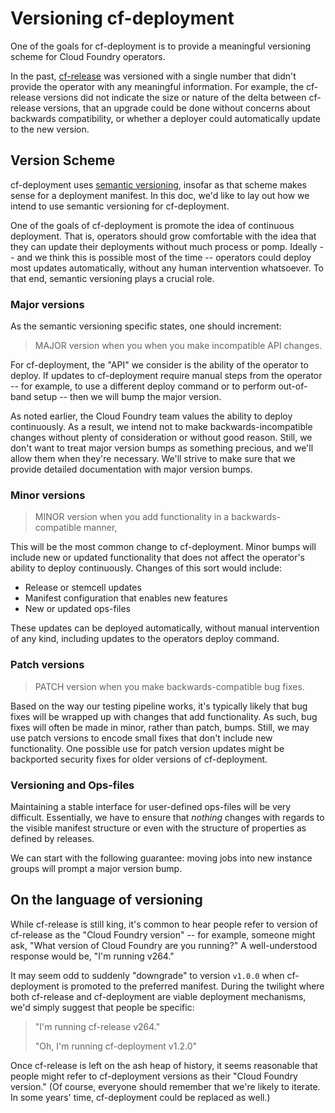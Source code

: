 # Versioning cf-deployment

One of the goals for cf-deployment
is to provide a meaningful versioning scheme
for Cloud Foundry operators.

In the past,
[cf-release](https://github.com/cloudfoundry/cf-release)
was versioned with a single number
that didn't provide the operator with any meaningful information.
For example,
the cf-release versions did not indicate
the size or nature of the delta between cf-release versions,
that an upgrade could be done without concerns about backwards compatibility,
or whether a deployer could automatically update to the new version.

## Version Scheme
cf-deployment uses [semantic versioning](https://server.org),
insofar as that scheme makes sense for a deployment manifest.
In this doc, we'd like to lay out
how we intend to use semantic versioning for cf-deployment.

One of the goals of cf-deployment
is promote the idea of continuous deployment.
That is, operators should grow comfortable
with the idea that they can update their deployments
without much process or pomp.
Ideally
-- and we think this is possible most of the time --
operators could deploy most updates automatically,
without any human intervention whatsoever.
To that end,
semantic versioning plays a crucial role.

### Major versions
As the semantic versioning specific states, one should increment:
> MAJOR version when you when you make incompatible API changes.

For cf-deployment,
the "API" we consider
is the ability of the operator to deploy.
If updates to cf-deployment require manual steps
from the operator
-- for example, to use a different deploy command
or to perform out-of-band setup --
then we will bump the major version.

As noted earlier,
the Cloud Foundry team values the ability
to deploy continuously.
As a result,
we intend not to make backwards-incompatible changes
without plenty of consideration
or without good reason.
Still,
we don't want to treat major version bumps
as something precious,
and we'll allow them when they're necessary.
We'll strive to make sure
that we provide detailed documentation with major version bumps.

### Minor versions
> MINOR version when you add functionality in a backwards-compatible manner,

This will be the most common change to cf-deployment.
Minor bumps will include new or updated functionality
that does not affect the operator's ability to deploy continuously.
Changes of this sort would include:
- Release or stemcell updates
- Manifest configuration that enables new features
- New or updated ops-files

These updates can be deployed automatically,
without manual intervention of any kind,
including updates to the operators deploy command.

### Patch versions
> PATCH version when you make backwards-compatible bug fixes.

Based on the way our testing pipeline works,
it's typically likely that bug fixes will be wrapped up
with changes that add functionality.
As such, bug fixes will often be made in minor,
rather than patch,
bumps.
Still, we may use patch versions
to encode small fixes that don't include new functionality.
One possible use for patch version updates
might be backported security fixes for older versions of cf-deployment.


### Versioning and Ops-files
Maintaining a stable interface for user-defined ops-files will be very difficult.
Essentially, we have to ensure that _nothing_ changes with regards to
the visible manifest structure
or
even with the structure of properties as defined by releases.

We can start with the following guarantee:
moving jobs into new instance groups will prompt a major version bump.

## On the language of versioning
While cf-release is still king,
it's common to hear people refer to version of cf-release as the "Cloud Foundry version"
-- for example, someone might ask,
"What version of Cloud Foundry are you running?"
A well-understood response would be,
"I'm running v264."

It may seem odd to suddenly "downgrade" to version `v1.0.0`
when cf-deployment is promoted to the preferred manifest.
During the twilight where both cf-release and cf-deployment
are viable deployment mechanisms,
we'd simply suggest that people be specific:

> "I'm running cf-release v264."
>
> "Oh, I'm running cf-deployment v1.2.0"

Once cf-release is left on the ash heap of history,
it seems reasonable that people might refer to cf-deployment versions
as their "Cloud Foundry version."
(Of course, everyone should remember
  that we're likely to iterate.
  In some years' time,
  cf-deployment could be replaced as well.)
